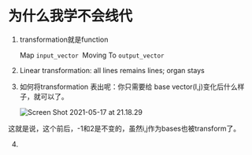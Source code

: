 # 为什么我学不会线代

1. transformation就是function

   Map `input_vector`  Moving To `output_vector`

2. Linear transformation: all lines remains lines; organ stays

3. 如何将transformation 表出呢：你只需要给 base vector(I,j)变化后什么样子，就可以了。

   ![Screen Shot 2021-05-17 at 21.18.29](https://tva1.sinaimg.cn/large/008i3skNgy1gqlqlqaleuj31ak05e7a1.jpg)

这就是说，这个前后，-1和2是不变的，虽然i,j作为bases也被transform了。

4. 